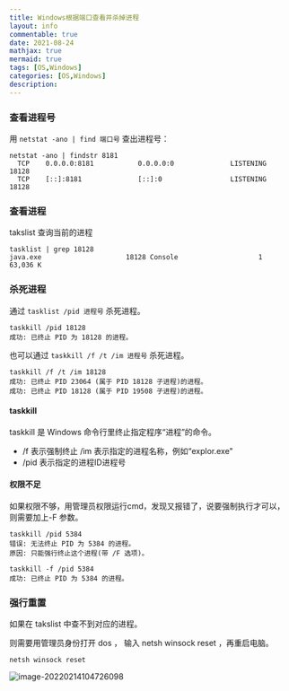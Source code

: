 ```yaml
---
title: Windows根据端口查看并杀掉进程
layout: info
commentable: true
date: 2021-08-24
mathjax: true
mermaid: true
tags: [OS,Windows]
categories: [OS,Windows]
description: 
---
```


### 查看进程号

用 `netstat -ano | find 端口号` 查出进程号：

```shell
netstat -ano | findstr 8181
  TCP    0.0.0.0:8181           0.0.0.0:0              LISTENING       18128
  TCP    [::]:8181              [::]:0                 LISTENING       18128
```

### 查看进程

takslist 查询当前的进程

```shell
tasklist | grep 18128
java.exe                     18128 Console                    1     63,036 K
```

### 杀死进程

通过 `tasklist /pid 进程号` 杀死进程。

```
taskkill /pid 18128
成功: 已终止 PID 为 18128 的进程。
```

也可以通过 `taskkill /f /t /im 进程号` 杀死进程。

```
taskkill /f /t /im 18128
成功: 已终止 PID 23064 (属于 PID 18128 子进程)的进程。
成功: 已终止 PID 18128 (属于 PID 19508 子进程)的进程。
```

#### taskkill

taskkill 是 Windows 命令行里终止指定程序“进程”的命令。

- /f 表示强制终止
  /im 表示指定的进程名称，例如“explor.exe"
- /pid 表示指定的进程ID进程号

#### 权限不足

如果权限不够，用管理员权限运行cmd，发现又报错了，说要强制执行才可以，则需要加上-F 参数。

```
taskkill /pid 5384
错误: 无法终止 PID 为 5384 的进程。
原因: 只能强行终止这个进程(带 /F 选项)。

taskkill -f /pid 5384
成功: 已终止 PID 为 5384 的进程。
```

### 强行重置

如果在 takslist 中查不到对应的进程。

则需要用管理员身份打开 dos ， 输入 netsh winsock reset ，再重启电脑。

```
netsh winsock reset
```

![image-20220214104726098](/images/2021/08/image-20220214104726098.png)

